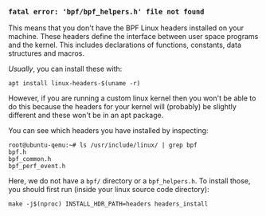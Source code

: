 ### `fatal error: 'bpf/bpf_helpers.h' file not found`

This means that you don't have the BPF Linux headers installed on your machine.
These headers define the interface between user space programs and the kernel.
This includes declarations of functions, constants, data structures and macros.

_Usually_, you can install these with:

```
apt install linux-headers-$(uname -r)
```

However, if you are running a custom linux kernel then you won't be able to do
this because the headers for your kernel will (probably) be slightly different
and these won't be in an apt package.

You can see which headers you have installed by inspecting:

```
root@ubuntu-qemu:~# ls /usr/include/linux/ | grep bpf
bpf.h
bpf_common.h
bpf_perf_event.h
```

Here, we do not have a `bpf/` directory or a `bpf_helpers.h`. To install those,
you should first run (inside your linux source code directory):

```
make -j$(nproc) INSTALL_HDR_PATH=headers headers_install
```